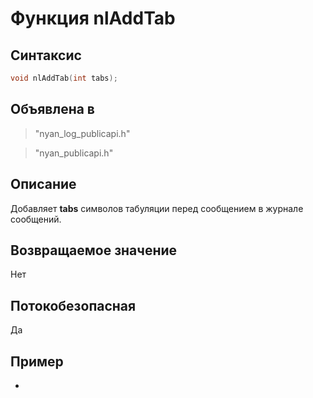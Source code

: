 ﻿# Функция nlAddTab

## Синтаксис

```c
void nlAddTab(int tabs);
```

## Объявлена в

> "nyan_log_publicapi.h"

> "nyan_publicapi.h"

## Описание

Добавляет **tabs** символов табуляции перед сообщением в журнале сообщений.

## Возвращаемое значение

Нет

## Потокобезопасная

Да

## Пример

-